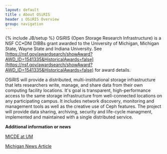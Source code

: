 ```yaml
---
layout: default
title : About OSiRIS
header : OSiRIS Overview
group: navigation
---
```

{% include JB/setup %}
OSiRIS (Open Storage Research Infrastructure) is a NSF CC*DNI DIBBs grant awarded to the University of Michigan, Michigan State, Wayne State and Indiana University. See [https://nsf.gov/awardsearch/showAward?AWD_ID=1541335&HistoricalAwards=false](https://nsf.gov/awardsearch/showAward?AWD_ID=1541335&HistoricalAwards=false) for award details.

OSiRIS will provide a distributed, multi-institutional storage infrastructure that lets researchers write, manage, and share data from their own computing facility locations. It's goal is transparent, high-performance access to the same storage infrastructure from well-connected locations on any participating campus. It includes network discovery, monitoring and management tools as well as the creative use of Ceph features. The project will provide data sharing, archiving, security and life-cycle managment, implemented and maintained with a single distributed service.

**Additional information or news**

[MICDE at UM](http://micde.umich.edu/osiris)

[Michigan News Article](http://ns.umich.edu/new/releases/23151-big-data-5m-to-widen-bottleneck-to-discovery)


